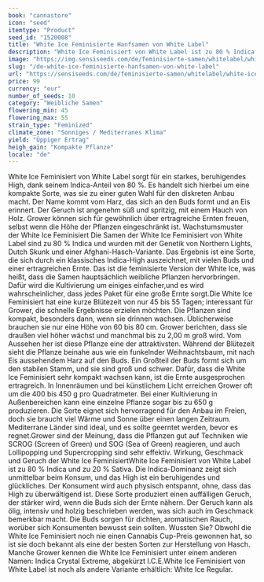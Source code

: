 ```yaml
---
book: "cannastore"
icon: "seed"
itemtype: "Product"
seed_id: "1520008"
title: "White Ice Feminisierte Hanfsamen von White Label"
description: "White Ice Feminisiert von White Label ist zu 80 % Indica. Kleine Pflanze (60–80 cm) mit holzigem, öligen Geruch. High: stark & entspannend."
image: "https://img.sensiseeds.com/de/feminisierte-samen/whitelabel/white-ice-feminisiert-image.png"
slug: "/de-white-ice-feminisierte-hanfsamen-von-white-label"
url: "https://sensiseeds.com/de/feminisierte-samen/whitelabel/white-ice-feminisiert?a_aid=cannastore"
price: 99
currency: "eur"
number_of_seeds: 10
category: "Weibliche Samen"
flowering_min: 45
flowering_max: 55
strain_type: "Feminized"
climate_zone: "Sonniges / Mediterranes Klima"
yield: "Üppiger Ertrag"
heigh_gain: "Kompakte Pflanze"
locale: "de"
---
```

White Ice Feminisiert von White Label sorgt für ein starkes, beruhigendes High, dank seinem Indica-Anteil von 80 %. Es handelt sich hierbei um eine kompakte Sorte, was sie zu einer guten Wahl für den diskreten Anbau macht. Der Name kommt vom Harz, das sich an den Buds formt und an Eis erinnert. Der Geruch ist angenehm süß und spritzig, mit einem Hauch von Holz. Grower können sich für gewöhnlich über ertragreiche Ernten freuen, selbst wenn die Höhe der Pflanzen eingeschränkt ist. Wachstumsmuster der White Ice Feminisiert Die Samen der White Ice Feminisiert von White Label sind zu 80 % Indica und wurden mit der Genetik von Northern Lights, Dutch Skunk und einer Afghani-Hasch-Variante. Das Ergebnis ist eine Sorte, die sich durch ein klassisches Indica-High auszeichnet, mit vielen Buds und einer ertragreichen Ernte. Das ist die feminisierte Version der White Ice, was heißt, dass die Samen hauptsächlich weibliche Pflanzen hervorbringen. Dafür wird die Kultivierung um einiges einfacher,und es wird wahrscheinlicher, dass jedes Paket für eine große Ernte sorgt.Die White Ice Feminisiert hat eine kurze Blütezeit von nur 45 bis 55 Tagen; interessant für Grower, die schnelle Ergebnisse erzielen möchten. Die Pflanzen sind kompakt, besonders dann, wenn sie drinnen wachsen. Üblicherweise brauchen sie nur eine Höhe von 60 bis 80 cm. Grower berichten, dass sie draußen viel höher wächst und manchmal bis zu 2,00 m groß wird. Vom Aussehen her ist diese Pflanze eine der attraktivsten. Während der Blütezeit sieht die Pflanze beinahe aus wie ein funkelnder Weihnachtsbaum, mit nach Eis aussehendem Harz auf den Buds. Ein Großteil der Buds formt sich um den stabilen Stamm, und sie sind groß und schwer. Dafür, dass die White Ice Feminisiert sehr kompakt wachsen kann, ist die Ernte ausgesprochen ertragreich. In Innenräumen und bei künstlichem Licht erreichen Grower oft um die 400 bis 450 g pro Quadratmeter. Bei einer Kultivierung in Außenbereichen kann eine einzelne Pflanze sogar bis zu 650 g produzieren. Die Sorte eignet sich hervorragend für den Anbau im Freien, doch sie braucht viel Wärme und Sonne über einen langen Zeitraum. Mediterrane Länder sind ideal, und es sollte geerntet werden, bevor es regnet.Grower sind der Meinung, dass die Pflanzen gut auf Techniken wie SCROG (Screen of Green) und SOG (Sea of Green) reagieren, und auch Lollipopping und Supercropping sind sehr effektiv. Wirkung, Geschmack und Geruch der White Ice FeminisiertWhite Ice Feminisiert von White Label ist zu 80 % Indica und zu 20 % Sativa. Die Indica-Dominanz zeigt sich unmittelbar beim Konsum, und das High ist ein beruhigendes und glückliches. Der Konsument wird auch physisch entspannt, ohne, dass das High zu überwältigend ist. Diese Sorte produziert einen auffälligen Geruch, der stärker wird, wenn die Buds sich der Ernte nähern. Der Geruch kann als ölig, intensiv und holzig beschrieben werden, was sich auch im Geschmack bemerkbar macht. Die Buds sorgen für dichten, aromatischen Rauch, worüber sich Konsumenten bewusst sein sollten. Wussten Sie? Obwohl die White Ice Feminisiert noch nie einen Cannabis Cup-Preis gewonnen hat, so ist sie doch bekannt als eine der besten Sorten zur Herstellung von Hasch. Manche Grower kennen die White Ice Feminisiert unter einem anderen Namen: Indica Crystal Extreme, abgekürzt I.C.E.White Ice Feminisiert von White Label ist noch als andere Variante erhältlich: White Ice Regular.
